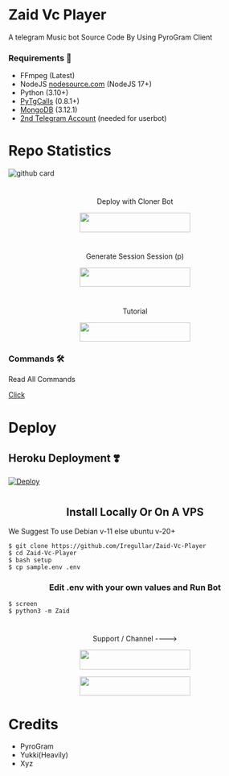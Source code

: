 # Zaid Vc Player
A telegram Music bot Source Code By Using PyroGram Client

<h3>Requirements 📝</h3>

- FFmpeg (Latest)
- NodeJS [nodesource.com](https://nodesource.com/) (NodeJS 17+)
- Python (3.10+)
- [PyTgCalls](https://github.com/pytgcalls/pytgcalls) (0.8.1+)
- [MongoDB](https://cloud.mongodb.com/) (3.12.1)
- [2nd Telegram Account](https://telegram.org/blog/themes-accounts#multiple-accounts) (needed for userbot)

# Repo Statistics
![github card](https://github-readme-stats.vercel.app/api/pin/?username=ITZ-ZAID&repo=Zaid-Vc-Player&theme=dark)

#

<p align="center">Deploy with Cloner Bot</p>

<p align="center"><a href="https://github.com/Iregullar/Zaid-Vc-Player/tree/clone"> <img src="https://img.shields.io/badge/Cloner%20Branch-blue?style=for-the-badge&logo=github" width="220" height="38.45"/></a></p>


#

<p align="center">Generate Session Session (p)</p>

<p align="center"><a href="https://replit.com/@Itz-zaid/Generator"> <img src="https://img.shields.io/badge/String%20Session-black?style=for-the-badge&logo=replit" width="220" height="38.45"/></a></p>


#

<p align="center">Tutorial</p>

<p align="center"><a href="https://youtu.be/nQAyresJTC0"> <img src="https://img.shields.io/badge/Youtube%20Deploy-red?style=for-the-badge&logo=youtube" width="220" height="38.45"/></a></p>

### Commands 🛠
Read All Commands

[Click](https://telegra.ph/𝗕ooo--‌ᴀꜰᴋ-ᴏꜰꜰʟɪɴᴇ-08-19-2)

# Deploy

## Heroku Deployment ❣️

[![Deploy](https://www.herokucdn.com/deploy/button.svg)](https://heroku.com/deploy?template=https://github.com/Iregullar/Zaid-Vc-Player)
#
<h2 align="center">
   Install Locally Or On A VPS
</h2>

We Suggest To use Debian v-11 else ubuntu v-20+
```console
$ git clone https://github.com/Iregullar/Zaid-Vc-Player
$ cd Zaid-Vc-Player
$ bash setup
$ cp sample.env .env
```

<h3 align="center">
    Edit <b>.env</b> with your own values and Run Bot
</h3>

```console
$ screen
$ python3 -m Zaid
```
#

<p align="center">Support / Channel ----> </p>

<p align="center"><a href="https://t.me/TheSupportChat"><img src="https://img.shields.io/badge/ᴛᴇʟᴇɢʀᴀᴍ-𝐒𝐮𝐩𝐩𝐨𝐫𝐭-black?&style=for-the-badge&logo=telegram" width="220" height="38.45"></a></p>
<p align="center"><a href="https://t.me/TheUpdatesChannel"><img src="https://img.shields.io/badge/ᴛᴇʟᴇɢʀᴀᴍ-𝐔𝐩𝐝𝐚𝐭𝐞𝐬-black?&style=for-the-badge&logo=telegram" width="220" height="38.45"></a></p>

# Credits
- PyroGram
- Yukki(Heavily)
- Xyz
